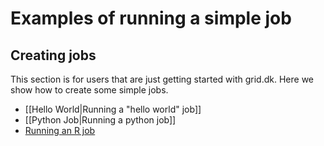 # Examples of running a simple job


## Creating jobs

This section is for users that are just getting started with grid.dk. Here we show how to create some simple jobs.

  - [[Hello World|Running a "hello world" job]]
  - [[Python Job|Running a python job]]
  - [Running an R job](RJob)